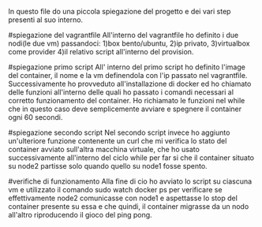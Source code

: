 In questo file do una piccola spiegazione del progetto e dei vari step presenti al suo interno.

#spiegazione del vagrantfile
All'interno del vagrantfile ho definito i due nodi(le due vm) passandoci:
1)box bento/ubuntu, 
2)ip privato,
3)virtualbox come provider
4)il relativo script all'interno del provision.

#spiegazione primo script
All' interno del primo script ho definito l'image del container, il nome e la vm definendola con l'ip passato nel vagrantfile.
Successivamente ho provveduto all'installazione di docker ed ho chiamato delle funzioni all'interno delle quali ho passato i comandi necessari al corretto funzionamento del container.
Ho richiamato le funzioni nel while che in questo caso deve semplicemente avviare e spegnere il container ogni 60 secondi.

#spiegazione secondo script 
Nel secondo script invece ho aggiunto un'ulteriore funzione contenente un curl che mi verifica lo stato del container avviato sull'altra macchina virtuale,
che ho usato successivamente all'interno del ciclo while per far si che il container situato su node2 partisse solo quando quello su node1 fosse spento.

#verifiche di funzionamento 
Alla fine di cio ho avviato lo script su ciascuna vm e utilizzato il comando sudo watch docker ps per verificare se effettivamente node2 comunicasse con node1 e aspettasse lo stop del container presente su essa
e che quindi, il container migrasse da un nodo all'altro riproducendo il gioco del ping pong. 


